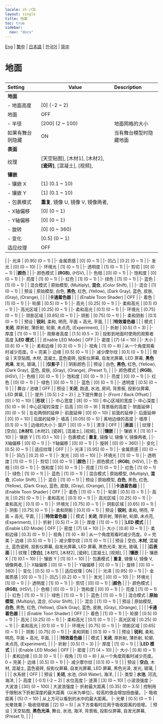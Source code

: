 ```yaml
---
locale: zh-rCN
layout: single
title: 地面
toc: true
sidebar:
  nav: "docs"
---
```

[Eng](/dancexr/menu/2025.4/scene/ground) | [繁中](/tw/dancexr/menu/2025.4/scene/ground) | [日本語](/jp/dancexr/menu/2025.4/scene/ground) | [한국어](/kr/dancexr/menu/2025.4/scene/ground) | [简中](/zh/dancexr/menu/2025.4/scene/ground)

# 地面

## 

| Setting | Value | Description |
| :--- | --- | :--- |
|**地面** | | 
|- 地面高度 | [0] (-2 ~ 2) | 
| 地面 | OFF | 
|- 半径 | [200] (2 ~ 100) | 地面网格的大小
| 如果有舞台则隐藏 | ON | 当有舞台模型时隐藏地面
|**表面** | | 
| 纹理 | [天空贴图], [木材1], [木材2], **[瓷砖]**, [混凝土], [视频],  |  |
|**镶嵌** | | 
|- 镶嵌 X | [1] (0.1 ~ 10) | 
|- 镶嵌 Y | [1] (0.1 ~ 10) | 
|- 包裹模式 | **重复**, 镜像 U, 镜像 V, 镜像两者,  | 
|- X轴偏移 | [0] (0 ~ 1) | 
|- Y轴偏移 | [0] (0 ~ 1) | 
|- 旋转 | [0] (0 ~ 360) | 
|- 变化 | [0.5] (0 ~ 1) | 
| 适应纹理 | OFF | 
|
|- 光泽 | [0.95] (0 ~ 1) | 
|- 金属质感 | [0] (0 ~ 1) | 
|- 凹凸 | [0.2] (0 ~ 1) | 
|- 发光 | [0] (0 ~ 10) | 
|- 环境光 | [1] (0 ~ 1) | 
|- 透明度 | [1] (0 ~ 1) | 
|- 剪切 | [0] (0 ~ 1) | 
|**颜色** | | 
|- 颜色模式 | **(RGB)**, (HSV),  | 
|- 色相 | [0] (0 ~ 1) | 
|- 饱和度 | [0] (0 ~ 1) | 
|- 亮度 | [1] (0 ~ 1) | 
|- 红色 | [1] (0 ~ 1) | 
|- 绿色 | [1] (0 ~ 1) | 
|- 蓝色 | [1] (0 ~ 1) | 
| 混合模式 | 原始模型, (Multiply), **混合**, (Color Shift),  |  |
|- 混合 | [1] (0 ~ 1) | 
| 预设 | 原始模型, 白色, **黑色**, 红色, (Yellow), (Dark Gray), 蓝色, 皮肤, (Gray), (Orange),  |  |
|
|**卡通着色器** | | 
| (Enable Toon Shader) | OFF | 
|- 着色 | [1] (0 ~ 1) | 
|- 轮廓 | [0.5] (0 ~ 1) | 
|- 高光 | [0.25] (0 ~ 1) | 
|- 柔和高光 | [0.1] (0 ~ 1) | 
|- 高光区域 | [0.25] (0 ~ 1) | 
|- 柔和高光 | [0.1] (0 ~ 1) | 
|- 环境光 | [0.75] (0 ~ 1) | 
|- 阴影区域 | [0.65] (0 ~ 1) | 
|- 阴影 | [0.75] (0 ~ 1) | 
|- 柔和阴影 | [0.1] (0 ~ 1) | 
| 预设 | **锐利**, 柔和, 明亮, 平面 + 高光, 平面,  |  |
|
|**特效着色器** | | 
| 模式 | **关闭**, 厚折射, 薄折射, 轮廓, 未点亮, (Experiment),  |  |
|- 折射 | [0.5] (1 ~ 3) | 
|- 厚度 | [1] (0 ~ 1) | 
|
|- 观察者高度 | [1.5] (0.5 ~ 3) | 投影到地面时使用的观察者高度
|**LED 模式** | | 
| (Enable LED Mode) | OFF | 
|- 密度 | [7] (4 ~ 10) | 
|- 大小 | [0.8] (0 ~ 1) | 
|- 柔和边缘 | [0.3] (0 ~ 1) | 
|- 视角 | [1] (0 ~ 8) | 从一个角度观看时减少亮度。0 = 完美
|- 边缘 | [0.5] (0 ~ 1) | 
|- 减少摩尔纹 | [0.1] (0 ~ 1) | 
|
| 预设 | 天空贴图, 木材, 混凝土, 蓝色瓷砖, 投影仪屏幕, 自发光屏幕, LED 屏幕, **黑色光泽**, 发光, 玻璃,  |  |
|
|**仅影子** | | 
| 阴影颜色 || 
| 预设 | 白色, **黑色**, 红色, (Yellow), (Dark Gray), 蓝色, 皮肤, (Gray), (Orange), (Preset 1),  |  |
|- 颜色模式 | **(RGB)**, (HSV),  | 
|- 色相 | [0] (0 ~ 1) | 
|- 饱和度 | [0] (0 ~ 1) | 
|- 亮度 | [0] (0 ~ 1) | 
|- 红色 | [0] (0 ~ 1) | 
|- 绿色 | [0] (0 ~ 1) | 
|- 蓝色 | [0] (0 ~ 1) | 
|- 透明度 | [0.5] (0 ~ 1) | 
|
| 舞台 / 池塘 | OFF | 
| 预设 | **关闭**, 跑道, 水池, 房间, 背景板, 投影仪屏幕, LED 屏幕,  |  |
|- 提升 | [0.5] (-2 ~ 2) | 上下提升舞台
|- (Front / Back Offset) | [0] (-10 ~ 10) | 
|**形状** | | 
|- 中心宽度 | [8] (0 ~ 10) | 中心区域的宽度
|- 中心深度 | [5] (0 ~ 9) | 中心区域的深度
|- 后高 | [0] (0 ~ 9) | 背景板的高度
|- 侧面延伸 | [0] (0 ~ 5) | 左右两侧的延伸
|- 前面延伸 | [0] (0 ~ 10) | 前面的延伸
|- 后面延伸 | [0] (0 ~ 10) | 后面的延伸
|- 墙高 | [0.05] (0 ~ 5) | 离地边缘的高度
|- 墙厚 | [0.1] (0 ~ 1) | 边缘的大小
|- 窗户 | [0] (0 ~ 1) | 
| 漂浮 | OFF | 
|
|**表面** | | 
| 纹理 | [空白], **[木材1]**, [木材2], [瓷砖], [混凝土], [视频],  |  |
|**镶嵌** | | 
|- 镶嵌 X | [1] (0.1 ~ 10) | 
|- 镶嵌 Y | [1] (0.1 ~ 10) | 
|- 包裹模式 | **重复**, 镜像 U, 镜像 V, 镜像两者,  | 
|- X轴偏移 | [0] (0 ~ 1) | 
|- Y轴偏移 | [0] (0 ~ 1) | 
|- 旋转 | [0] (0 ~ 360) | 
|- 变化 | [0.5] (0 ~ 1) | 
| 适应纹理 | OFF | 
|
|- 光泽 | [0.95] (0 ~ 1) | 
|- 金属质感 | [0] (0 ~ 1) | 
|- 凹凸 | [0.2] (0 ~ 1) | 
|- 发光 | [0] (0 ~ 10) | 
|- 环境光 | [1] (0 ~ 1) | 
|- 透明度 | [1] (0 ~ 1) | 
|- 剪切 | [0] (0 ~ 1) | 
|**颜色** | | 
|- 颜色模式 | **(RGB)**, (HSV),  | 
|- 色相 | [0] (0 ~ 1) | 
|- 饱和度 | [0] (0 ~ 1) | 
|- 亮度 | [1] (0 ~ 1) | 
|- 红色 | [1] (0 ~ 1) | 
|- 绿色 | [1] (0 ~ 1) | 
|- 蓝色 | [1] (0 ~ 1) | 
| 混合模式 | 原始模型, (Multiply), **混合**, (Color Shift),  |  |
|- 混合 | [1] (0 ~ 1) | 
| 预设 | 原始模型, **白色**, 黑色, 红色, (Yellow), (Dark Gray), 蓝色, 皮肤, (Gray), (Orange),  |  |
|
|**卡通着色器** | | 
| (Enable Toon Shader) | OFF | 
|- 着色 | [1] (0 ~ 1) | 
|- 轮廓 | [0.5] (0 ~ 1) | 
|- 高光 | [0.25] (0 ~ 1) | 
|- 柔和高光 | [0.1] (0 ~ 1) | 
|- 高光区域 | [0.25] (0 ~ 1) | 
|- 柔和高光 | [0.1] (0 ~ 1) | 
|- 环境光 | [0.75] (0 ~ 1) | 
|- 阴影区域 | [0.65] (0 ~ 1) | 
|- 阴影 | [0.75] (0 ~ 1) | 
|- 柔和阴影 | [0.1] (0 ~ 1) | 
| 预设 | **锐利**, 柔和, 明亮, 平面 + 高光, 平面,  |  |
|
|**特效着色器** | | 
| 模式 | **关闭**, 厚折射, 薄折射, 轮廓, 未点亮, (Experiment),  |  |
|- 折射 | [0.5] (1 ~ 3) | 
|- 厚度 | [1] (0 ~ 1) | 
|
|**LED 模式** | | 
| (Enable LED Mode) | OFF | 
|- 密度 | [7] (4 ~ 10) | 
|- 大小 | [0.8] (0 ~ 1) | 
|- 柔和边缘 | [0.3] (0 ~ 1) | 
|- 视角 | [1] (0 ~ 8) | 从一个角度观看时减少亮度。0 = 完美
|- 边缘 | [0.5] (0 ~ 1) | 
|- 减少摩尔纹 | [0.1] (0 ~ 1) | 
|
| 预设 | 空白, **木材**, 混凝土, 蓝色瓷砖, 投影仪屏幕, 自发光屏幕, LED 屏幕, 黑色光泽, 发光, 玻璃,  |  |
|
|**后表面** | | 
| 纹理 | **[空白]**, [木材1], [木材2], [瓷砖], [混凝土], [视频],  |  |
|**镶嵌** | | 
|- 镶嵌 X | [1] (0.1 ~ 10) | 
|- 镶嵌 Y | [1] (0.1 ~ 10) | 
|- 包裹模式 | **重复**, 镜像 U, 镜像 V, 镜像两者,  | 
|- X轴偏移 | [0] (0 ~ 1) | 
|- Y轴偏移 | [0] (0 ~ 1) | 
|- 旋转 | [0] (0 ~ 360) | 
|- 变化 | [0.5] (0 ~ 1) | 
| 适应纹理 | ON | 
|
|- 光泽 | [0.95] (0 ~ 1) | 
|- 金属质感 | [0] (0 ~ 1) | 
|- 凹凸 | [0.2] (0 ~ 1) | 
|- 发光 | [0] (0 ~ 10) | 
|- 环境光 | [1] (0 ~ 1) | 
|- 透明度 | [1] (0 ~ 1) | 
|- 剪切 | [0] (0 ~ 1) | 
|**颜色** | | 
|- 颜色模式 | **(RGB)**, (HSV),  | 
|- 色相 | [0] (0 ~ 1) | 
|- 饱和度 | [0] (0 ~ 1) | 
|- 亮度 | [1] (0 ~ 1) | 
|- 红色 | [1] (0 ~ 1) | 
|- 绿色 | [1] (0 ~ 1) | 
|- 蓝色 | [1] (0 ~ 1) | 
| 混合模式 | **原始模型**, (Multiply), 混合, (Color Shift),  |  |
|- 混合 | [1] (0 ~ 1) | 
| 预设 | 原始模型, **白色**, 黑色, 红色, (Yellow), (Dark Gray), 蓝色, 皮肤, (Gray), (Orange),  |  |
|
|**卡通着色器** | | 
| (Enable Toon Shader) | OFF | 
|- 着色 | [1] (0 ~ 1) | 
|- 轮廓 | [0.5] (0 ~ 1) | 
|- 高光 | [0.25] (0 ~ 1) | 
|- 柔和高光 | [0.1] (0 ~ 1) | 
|- 高光区域 | [0.25] (0 ~ 1) | 
|- 柔和高光 | [0.1] (0 ~ 1) | 
|- 环境光 | [0.75] (0 ~ 1) | 
|- 阴影区域 | [0.65] (0 ~ 1) | 
|- 阴影 | [0.75] (0 ~ 1) | 
|- 柔和阴影 | [0.1] (0 ~ 1) | 
| 预设 | **锐利**, 柔和, 明亮, 平面 + 高光, 平面,  |  |
|
|**特效着色器** | | 
| 模式 | **关闭**, 厚折射, 薄折射, 轮廓, 未点亮, (Experiment),  |  |
|- 折射 | [0.5] (1 ~ 3) | 
|- 厚度 | [1] (0 ~ 1) | 
|
|**LED 模式** | | 
| (Enable LED Mode) | OFF | 
|- 密度 | [7] (4 ~ 10) | 
|- 大小 | [0.8] (0 ~ 1) | 
|- 柔和边缘 | [0.3] (0 ~ 1) | 
|- 视角 | [1] (0 ~ 8) | 从一个角度观看时减少亮度。0 = 完美
|- 边缘 | [0.5] (0 ~ 1) | 
|- 减少摩尔纹 | [0.1] (0 ~ 1) | 
|
| 预设 | **空白**, 木材, 混凝土, 蓝色瓷砖, 投影仪屏幕, 自发光屏幕, LED 屏幕, 黑色光泽, 发光, 玻璃,  |  |
|
| 水系统 | OFF | 
| 预设 | **关闭**, 水池, (Still Water), 海洋,  |  |
|- 类型 | **水池**, 河流, 海洋,  | 
|- 高度 | [-0.1] (-2 ~ 2) | 水位高度
|- 涟漪 | [3] (0 ~ 10) | 小波浪强度
|- 大波浪 | [30] (0 ~ 100) | 大波浪强度
|- 折射最大距离 | [0.35] (0 ~ 3.5) | 控制用于限制水下折射深度的最大距离（以米为单位）。较高的值会增加扭曲量。
|- 吸收距离 | [5] (1 ~ 10) | 从上方可以看到的水中的最大距离。
|- 光晕 | [0.5] (0 ~ 1) | 光晕效果
|- 吸收倍增器 | [2] (0 ~ 5) | 从下方查看时应用于吸收距离的倍增。
| 预设 | 天空贴图, **黑色光泽**, 舞台, 水池, 海洋, 背景板, 投影仪屏幕, 自发光屏幕, (Preset 1),  |  |
|
